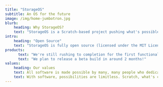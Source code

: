 ```yaml
---
title: "StorageOS"
subtitle: An OS for the future
image: /img/home-jumbotron.jpg
blurb:
    heading: Why StorageOS?
    text: "StorageOS is a Scratch-based project pushing what's possible with simple block-based coding."
intro:
    heading: "Open Source"
    text: "StorageOS is fully open source (licensed under the MIT License) and thrives off of Scratch's engaged community."
products:
      text: "We're still rushing to completion for the first functional build of StorageOS. We welcome any suggestions on Scratch as well as pull requests on the GitHub repo."
      text: "We plan to release a beta build in around 2 months!"
values:
    heading: Our values
    text: All software is made possible by many, many people who dedicate time to building tools, coding languages, and frameworks for the public domain.
    text: With software, possibilities are limitless. Scratch, what's commonly known as a simple game builing engine, has become home to fully-fleged multiplayer games, OBJ renderers, HTML editors, and, soon, a working operating system.
---
```


